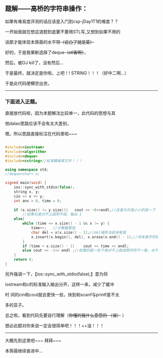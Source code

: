 ## 题解——高桥的字符串操作：


如果有难易度评测的话应该是入门到csp-jDay1T1的难度？？

一开始我就在想这道题到底要不要用STL写,又想到如果不用的

话那才能体现本蒟蒻的水平呀~~（说白了就是菜）~~

好的，于是我果断选择了deque~~（stl香啊）~~，

然后，被OJ
kill了，没有然后...

于是最终，就决定是你啦，上吧！! STRING！！！（好中二啊...）

于是此代码便横空出世。

---

### 下面进入正题。

直接放代码啦，因为本题解法比较单一，此代码的思想与其

他dalao思路应该不会有太大差别，

嗯。所以思路直接标注在代码里啦~~~

~~~cpp

#include<iostream>
#include<algorithm>
#include<deque>
#include<cstring>//标准模板库万岁！！！

using namespace std;
//deque<char> a;

signed main(void) {
	ios::sync_with_stdio(false);
	string x, y;
	cin >> x >> y;
	int ans = 0, time = 0;
	
	if (x.size() != y.size()) 	cout << ~0<<endl;//这里允许我小小的皮一下（笑） 
        //如果长度对不上固然不成，输出-1
	else{
		while (time <= x.size() - 1 && x != y) { 
			time++;   //计数器累加
			char del = x[x.size() - 1];//del储存当前末尾值
			x.insert(x.begin(), del), x.erase(x.end() - 1);//将末尾字符移到字符串最前面
		}
		if (time < x.size() - 1) 	cout << time << endl;
		else cout << -1<< endl ;//如果匹配一轮下来对不上就说明字符不一致，也不成
	} 
	return 0;
}

~~~
另外强调一下，【ios::sync_with_stdio(false);】意为将

iostream和c的标准输入输出分开，这样一来，减少了缓冲

时
间的cin和cout就会更快一些，快到和scanf与printf差不太

多的亚子。



总之啦，看到代码先要自行理解（~~你懂的我什么意思的
（误）~~     ）

想必此题对你来说一定会很简单吧！！！++油！！！

---
大概先到这里吧~~~ 拜拜~~~

本蒟蒻继续奋进中...